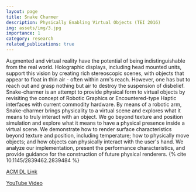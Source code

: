 ```yaml
---
layout: page
title: Snake Charmer
description: Physically Enabling Virtual Objects (TEI 2016)
img: assets/img/3.jpg
importance: 1
category: research
related_publications: true
---
```


Augmented and virtual reality have the potential of being indistinguishable from the real world. Holographic displays, including head mounted units, support this vision by creating rich stereoscopic scenes, with objects that appear to float in thin air - often within arm's reach. However, one has but to reach out and grasp nothing but air to destroy the suspension of disbelief. Snake-charmer is an attempt to provide physical form to virtual objects by revisiting the concept of Robotic Graphics or Encountered-type Haptic interfaces with current commodity hardware. By means of a robotic arm, Snake-charmer brings physicality to a virtual scene and explores what it means to truly interact with an object. We go beyond texture and position simulation and explore what it means to have a physical presence inside a virtual scene. We demonstrate how to render surface characteristics beyond texture and position, including temperature; how to physically move objects; and how objects can physically interact with the user's hand. We analyze our implementation, present the performance characteristics, and provide guidance for the construction of future physical renderers. {% cite 10.1145/2839462.2839484 %}

<a href="https://dl.acm.org/doi/10.1145/2839462.2839484">ACM DL Link</a>

<a href="https://www.youtube.com/watch?v=I3ue35F3CSg">YouTube Video</a>
